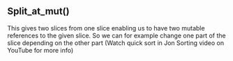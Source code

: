 ## Split_at_mut()

This gives two slices from one slice enabling us to have two mutable references to the given slice. So we can for example change one part of the slice depending on the other part (Watch quick sort in Jon Sorting video on YouTube for more info) 